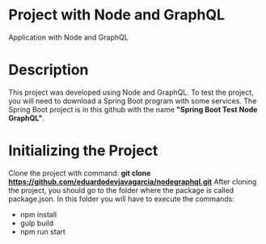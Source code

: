 # Project with Node and GraphQL
Application with Node and GraphQL

# Description
This project was developed using Node and GraphQL. To test the project, you will need to download a Spring Boot program with some services. The Spring Boot project is in this github with the name **"Spring Boot Test Node GraphQL"**.

# Initializing the Project
Clone the project with command: **git clone https://github.com/eduardodevjavagarcia/nodegraphql.git**
After cloning the project, you should go to the folder where the package is called package.json. In this folder you will have to execute the commands:
- npm install
- gulp build
- npm run start

